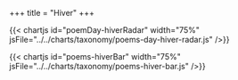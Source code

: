 +++
title = "Hiver"
+++

{{< chartjs id="poemDay-hiverRadar" width="75%" jsFile="../../charts/taxonomy/poems-day-hiver-radar.js" />}}

{{< chartjs id="poems-hiverBar" width="75%" jsFile="../../charts/taxonomy/poems-hiver-bar.js" />}}